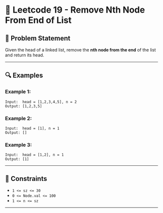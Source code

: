 # 🔁 Leetcode 19 - Remove Nth Node From End of List

## 🧩 Problem Statement

Given the head of a linked list, remove the **nth node from the end** of the list and return its head.

---

## 🔍 Examples

### Example 1:
```
Input:  head = [1,2,3,4,5], n = 2  
Output: [1,2,3,5]
```

### Example 2:
```
Input:  head = [1], n = 1  
Output: []
```

### Example 3:
```
Input:  head = [1,2], n = 1  
Output: [1]
```

---

## 📌 Constraints

- `1 <= sz <= 30`
- `0 <= Node.val <= 100`
- `1 <= n <= sz`

---
